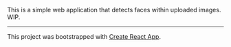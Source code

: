 This is a simple web application that detects faces within uploaded images. WIP.

---

This project was bootstrapped with [Create React App](https://github.com/facebook/create-react-app).
